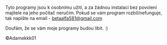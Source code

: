 Tyto programy jsou k osobnímu užití, a za žádnou instalaci bez povolení majitele na jeho počítač neručím.
Pokud se vám program rozbil/nefunguje, tak napište na email - betaalfa581@gmail.com

Doufám, že se vám moje programy budou líbit. :)

©Adamekkk01
